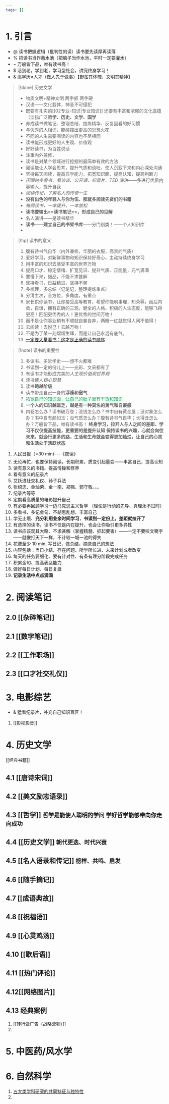 ```yaml
---
tags: []
---
```

# 1. 引言
- @ 读书把握逻辑（批判性的读）读书要先读厚再读薄
- % 把读书当作蓄水池（把脑子当作水池，平时一定要灌水）
- ~ 万般皆下品，唯有读书高！
- $ 活到老，学到老，学习型社会，讲究终身学习！
- & 高学历≠人才（做人先于做事）【野蛮其体魄，文明其精神】
> [!done] 历史文学
> - 物质文明+精神文明 两手抓 两手硬
> -  汉语——文化载体，神圣不可侵犯
> - 既要有扎实的[[02专业-知识|专业知识]] 还要有丰富和浓郁的文化底蕴（涉猎广泛**哲学、历史、文学、国学**
> - 养成读书做笔记、整理总结、提炼精华、反复回看的好习惯
> - 与优秀的人相识，能碰撞出更高的思想火花
> - 不同的人生需要阅读的内容也不尽相同
> - 读书能形成更好的人生观、价值观
> - 好好读书，为百姓说话
> - 注重内外兼修，
> - 读书是对某个领域进行挖掘的最简单有效的方法
> - 阅读能让人学会思考，提升气质和谈吐，使人沉寂下来和内心深处沟通 
> - 坚持每天阅读，提高自学能力，拓宽知识面，提高认知，提高判断力
> - *闲暇时多看书、看访谈、公开课、纪录片、TED 演讲*——多进行优质内容输入，提升自我
> - *阅读传记，了解名人的传奇一生*
> - **没有出色的年轻人与你为伍、那就多阅读先贤们的书籍**
> - *每周读书，一本提升，一本放松*
> - **读书要输出==读书笔记==，形成自己的见解**
> - 名人演讲——是读书精华
> - **读书——建立自己的书架书库**——分门别类！——个人知识库
> - 


> [!tip] 读书的意义
> 1. 腹有诗书气自华（内外兼修，华丽的衣服，高贵的气质）
> 2. 爱好学习，对新鲜事物和知识保持好奇心，主动持续终身学习
> 3. 用丰富的知识去感受丰富的世界万物
> 4. 提高口才、稳定情绪、扩宽见识、提升气质、正能量，元气满满
> 5. 要慢下来，细品，不能不求甚解
> 6. 坚持看书，日益精进，坚持不懈
> 7. 多梳理，多总结（记笔记，整理提炼重点）
> 8. 分清主次，全方位，多角度，有重点
> 9. 家长供你读书，让你接受高等教育，希望你能明事理，知荣辱，而后内敛，自谦，拥有正确的三观，健全的人格，积极的人生态度，能够飞得更高！匹配更优秀的人！更优秀的世间万物！
> 10. 而不是让你事业稍有不顺就自暴自弃，两眼一红就觉得人间不值得！
> 11. 去阅读！去悦己！去越万物！
> 12. 不是为了某一刻熠熠生辉，而是让自己永远有底气。
> 13. [一定要大量看书：这才是正确的读书顺序](https://mp.weixin.qq.com/s/WnTd0N50rV0JRrXS20lsRA)

> [!note] 读书的重要性
> 1. 多读书、多哲学史——想不火都难
> 2. 书读到一定的份儿上——光彩、文采都有了
> 3. 有读书才能形成完美的*人生观价值观世界观*
> 4. 读书使人*精心聪慧*
> 5. 读书**跨越阶级**
> 6. 读书带走自己一身的**浮躁和傲气**
> 7. <font color="#00b050">拓宽自己的知识面，让自己的肚子里有干货和知识</font>
> 8. **一个人的知识越匮乏，越是有一种莫名的勇气和自豪感**
> 9. 内卷怎么办？读书破万卷；没钱怎么办？书中自有黄金屋；没对象怎么办？书中自有颜如玉；没气质怎么办？腹有诗书气自华；长得丑怎么办？万般皆下品，唯有读书高！
**终身学习，拉开人与人之间的差距、学习不仅仅提高技能，更重要的是提升认知**
**保持读书的兴趣，心就会向往未来，就会行更多的路，生活和生命就会变得更加灿烂，让自己的心灵和生活处于活跃状态**
1. 人民日报（⭐30 min)---《夜读》
2. 无论再忙，也要保持阅读，长期积累，质变引起量变——丰富自己，提高认知
3. 读有意义的书籍、提高情操和修养
4. 看有意义的纪录片
  1. 艾跃进社交礼仪、孙子兵法
  2. 张绍忠、金灿荣、金一南、郑强、郭守敬。。。
  3. 纪录片等等
5. 定期看高质量的电影提升自己
6. 有必要再回顾学习一边马克思主义哲学 （理论是行动的先导、真理永不过时）
7. 多看书、多记金句、不胡思乱想、丰富自己
8. 学无止境、**充分利用业余时间学习**，**书读到一定份上，差距就拉开了** 
10. 有选择的读书，读书不仅是内在提升，也会让你吸引更多异性
11. 读书应该观其大略、不求甚解（掌握精髓、抓起要害）——一定不要咬文嚼字——就像打天下一样，不计较一城一池的得失
12. 花费至少 10 min, 写日记，做总结，摘录自己的想法
13. 内容包括：当日小结、存在问题、所学所长进、未来计划或者改变
14. 每天的任务要细化、要有针对性、有条有理分阶段完成任务
15. 积累金句、提高表达能力
16. 做好每日计划、每日复盘
17. **记录生活中点点滴滴**
# 2. 阅读笔记
## 2.0 [[杂碎笔记]]
## 2.1 [[数字笔记]]
## 2.2 [[工作职场]]
## 2.3 [[口才社交礼仪]]
# 3. 电影综艺
- & 猛看纪录片，补充自己知识盲区！
1. [[影视影音]] 

# 4. 历史文学
[[经典书籍]] 
## 4.1 [[唐诗宋词]]
## 4.2 [[美文励志语录]]
## 4.3 [[哲学]]    `哲学是能使人聪明的学问` `学好哲学能够带向你走向成功`
## 4.4 [[历史文学]]  `朝代更迭、时代兴衰`
## 4.5 [[名人语录和传记]] `榜样、共鸣、启发`
## 4.6 [[随手摘记]]
## 4.7 [[成语典故]]
## 4.8 [[祝福语]] 
## 4.9 [[心灵鸡汤]]
## 4.10 [[歇后语]]
## 4.11 [[热门评论]]

## 4.12[[网络图片]]
## 4.13 经典案例
1. [[转行做广告（战略营销）]]
2. 

# 5. 中医药/风水学


# 6. 自然科学
1. [五大类学科研究的共同特征与独特性](https://mp.weixin.qq.com/s/FElLLUFGAwxXHJ9oL9GSCw)
2. 



